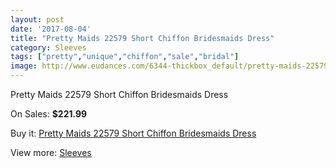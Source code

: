 ```yaml
---
layout: post
date: '2017-08-04'
title: "Pretty Maids 22579 Short Chiffon Bridesmaids Dress"
category: Sleeves
tags: ["pretty","unique","chiffon","sale","bridal"]
image: http://www.eudances.com/6344-thickbox_default/pretty-maids-22579-short-chiffon-bridesmaids-dress.jpg
---
```

Pretty Maids 22579 Short Chiffon Bridesmaids Dress

On Sales: **$221.99**
<a href="https://www.eudances.com/en/sleeves/2299-pretty-maids-22579-short-chiffon-bridesmaids-dress.html"><amp-img layout="responsive" width="600" height="600" src="//www.eudances.com/6344-thickbox_default/pretty-maids-22579-short-chiffon-bridesmaids-dress.jpg" alt="Pretty Maids 22579 Short Chiffon Bridesmaids Dress 0" /></a>
<a href="https://www.eudances.com/en/sleeves/2299-pretty-maids-22579-short-chiffon-bridesmaids-dress.html"><amp-img layout="responsive" width="600" height="600" src="//www.eudances.com/6345-thickbox_default/pretty-maids-22579-short-chiffon-bridesmaids-dress.jpg" alt="Pretty Maids 22579 Short Chiffon Bridesmaids Dress 1" /></a>

Buy it: [Pretty Maids 22579 Short Chiffon Bridesmaids Dress](https://www.eudances.com/en/sleeves/2299-pretty-maids-22579-short-chiffon-bridesmaids-dress.html "Pretty Maids 22579 Short Chiffon Bridesmaids Dress")

View more: [Sleeves](https://www.eudances.com/en/26-sleeves "Sleeves")